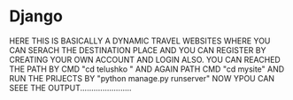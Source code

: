 # Django
HERE THIS IS  BASICALLY A DYNAMIC TRAVEL WEBSITES WHERE YOU CAN SERACH THE DESTINATION  PLACE AND YOU CAN REGISTER BY CREATING YOUR OWN ACCOUNT AND LOGIN ALSO.
YOU CAN REACHED THE PATH BY CMD "cd telushko "
AND AGAIN PATH CMD "cd mysite"
AND RUN THE PRIJECTS BY "python manage.py runserver"
NOW YPOU CAN SEEE THE OUTPUT.......................

